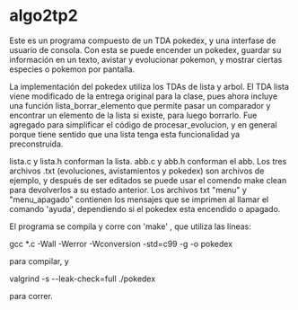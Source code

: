 # algo2tp2
Este es un programa compuesto de un TDA pokedex, y una interfase de usuario de consola.
Con esta se puede encender un pokedex, guardar su información en un texto,
avistar y evolucionar pokemon, y mostrar ciertas especies o pokemon por pantalla.

La implementación del pokedex utiliza los TDAs de lista y arbol. El TDA lista viene modificado 
de la entrega original para la clase, pues ahora incluye una función lista_borrar_elemento
que permite pasar un comparador y encontrar un elemento de la lista si existe, para luego borrarlo.
Fue agregado para simplificar el código de procesar_evolucion, y en general porque
tiene sentido que una lista tenga esta funcionalidad ya preconstruida.

lista.c y lista.h conforman la lista. abb.c y abb.h conforman el abb. Los tres archivos .txt
(evoluciones, avistamientos y pokedex)
son archivos de ejemplo, y después de ser editados se puede usar el comendo make clean
para devolverlos a su estado anterior. 
Los archivos txt "menu" y "menu_apagado" contienen los mensajes que se imprimen al
llamar el comando 'ayuda', dependiendo si el pokedex esta encendido o apagado.

El programa se compila y corre con 'make' , que utiliza las líneas:

gcc *.c -Wall -Werror -Wconversion -std=c99 -g -o pokedex

para compilar, y

valgrind  -s --leak-check=full ./pokedex

para correr.
